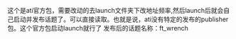 这个是ati官方包，需要改动的去launch文件夹下改地址频率,然后launch后就会自己启动并发布话题了。可以直接读取。也就是说，ati没有特定的发布的publisher包。这个官方包启动launch就行了
发布后的话题名称：ft_wrench
